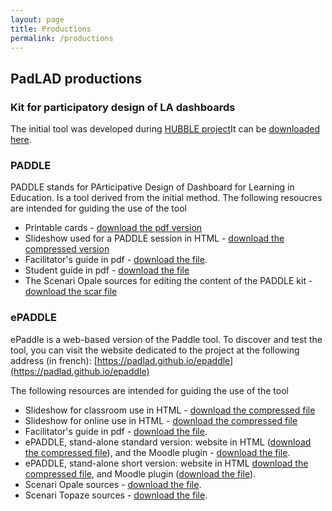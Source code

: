```yaml
---
layout: page
title: Productions
permalink: /productions
---
```

## PadLAD productions
### Kit for participatory design of LA dashboards
The initial tool was developed during [HUBBLE project](http://hubblelearn.imag.fr/?lang=fr)It can be [downloaded here](/assets/KitConceptionTB.zip).  
### PADDLE
PADDLE stands for PArticipative Design of Dashboard for Learning in Education. Is a tool derived from the initial method. The following resoucres are intended for guiding the use of the tool
- Printable cards  - [download the pdf version](/assets/PADDLE_Print/Paddle_AllCards_Janvier2020.pdf)
- Slideshow used for a PADDLE session  in HTML  - [download the compressed version](/assets/PADDLE_Print/Paddle_diaporama_gen_pres.zip)
- Facilitator's guide in pdf - [download the file](/assets/PADDLE_Print/Paddle_GuideAnimateur.pdf).
- Student guide  in pdf - [download the file](/assets/PADDLE_Print/Paddle_GuideEtu.pdf)
- The Scenari Opale sources for editing the content of the PADDLE kit - [download the scar file](/assets/PADDLE_Print/PADDLE_Print_SourcesOpale.scar)

### ePADDLE
ePaddle is a web-based version of the Paddle tool. 
To discover and test the tool, you can visit the website dedicated to the project at the following address (in french):
[https://padlad.github.io/epaddle](https://padlad.github.io/epaddle)

The following resources are intended for guiding the use of the tool
- Slideshow for classroom use in HTML - [download the compressed file](/assets/PADDLE_Numerique/Intro_diaporama_enSalle_gen_pres.zip)
- Slideshow for online use in HTML - [download the compressed file](/assets/PADDLE_Numerique/Intro_diaporama_enLigne_gen_pres.zip)
- Facilitator's guide in pdf - [download the file](/assets/PADDLE_Numerique/ePaddle_GuideAnimateur_Num.pdf).
- ePADDLE, stand-alone standard version:  website in HTML ([download the compressed file](/assets/PADDLE_Numerique/ePADDLE_gen_mirageW.zip)), and  the Moodle plugin - [download the file](/assets/PADDLE_Numerique/ePADDLE_ExportMoodle_gen_mirageSMoodle.zip).
- ePADDLE, stand-alone short version: website in HTML [download the compressed file](/assets/PADDLE_Numerique/ePADDLE_court_gen_mirageW.zip), and Moodle plugin ([download the file](/assets/PADDLE_Numerique/ePADDLE_court_ExportMoodle_gen_mirageSMoodle.zip)).
- Scenari Opale sources - [download the file](/assets/PADDLE_Numerique/ePADDLE_Numerique_Opale.scar).
- Scenari Topaze sources - [download the file](/assets/PADDLE_Numerique/ePADDLE_Topaze_2021-4-9.scar).